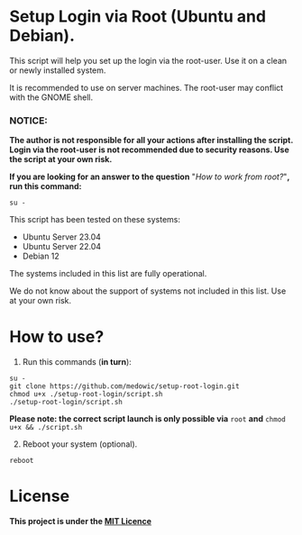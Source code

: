 # Setup Login via Root (Ubuntu and Debian).

This script will help you set up the login via the root-user.
Use it on a clean or newly installed system.

It is recommended to use on server machines. The root-user may conflict with the GNOME shell.

### NOTICE:
**The author is not responsible for all your actions after installing the script. Login via the root-user is not recommended due to security reasons. Use the script at your own risk.** 

**If you are looking for an answer to the question** "*How to work from root?*"**, run this command:**
```
su -
```


This script has been tested on these systems:
- Ubuntu Server 23.04
- Ubuntu Server 22.04
- Debian 12

The systems included in this list are fully operational.

We do not know about the support of systems not included in this list. Use at your own risk.

# How to use?
1. Run this commands (**in turn**):
```
su -
git clone https://github.com/medowic/setup-root-login.git
chmod u+x ./setup-root-login/script.sh
./setup-root-login/script.sh
```
**Please note: the correct script launch is only possible via** `root` **and** `chmod u+x && ./script.sh`

2. Reboot your system (optional).
```
reboot
```

# License

**This project is under the [MIT Licence](https://raw.githubusercontent.com/medowic/setup-root-login/master/LICENSE)**

